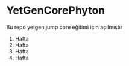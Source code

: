 # YetGenCorePhyton
Bu repo yetgen jump core eğitimi için açılmıştır
1. Hafta
2. Hafta
3. Hafta
4. Hafta
